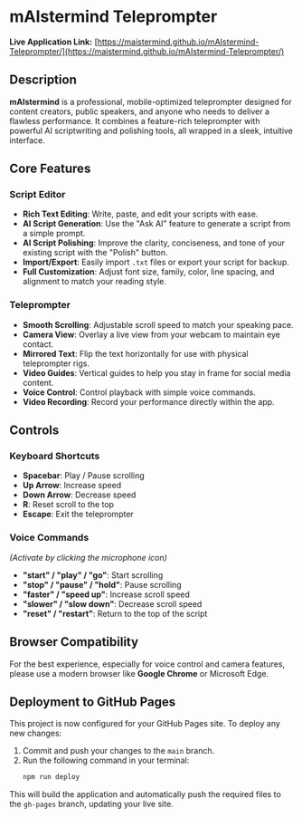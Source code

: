 # mAIstermind Teleprompter

**Live Application Link:** [https://maistermind.github.io/mAIstermind-Teleprompter/](https://maistermind.github.io/mAIstermind-Teleprompter/)

## Description

**mAIstermind** is a professional, mobile-optimized teleprompter designed for content creators, public speakers, and anyone who needs to deliver a flawless performance. It combines a feature-rich teleprompter with powerful AI scriptwriting and polishing tools, all wrapped in a sleek, intuitive interface.

## Core Features

### Script Editor
- **Rich Text Editing**: Write, paste, and edit your scripts with ease.
- **AI Script Generation**: Use the "Ask AI" feature to generate a script from a simple prompt.
- **AI Script Polishing**: Improve the clarity, conciseness, and tone of your existing script with the "Polish" button.
- **Import/Export**: Easily import `.txt` files or export your script for backup.
- **Full Customization**: Adjust font size, family, color, line spacing, and alignment to match your reading style.

### Teleprompter
- **Smooth Scrolling**: Adjustable scroll speed to match your speaking pace.
- **Camera View**: Overlay a live view from your webcam to maintain eye contact.
- **Mirrored Text**: Flip the text horizontally for use with physical teleprompter rigs.
- **Video Guides**: Vertical guides to help you stay in frame for social media content.
- **Voice Control**: Control playback with simple voice commands.
- **Video Recording**: Record your performance directly within the app.

## Controls

### Keyboard Shortcuts
- **Spacebar**: Play / Pause scrolling
- **Up Arrow**: Increase speed
- **Down Arrow**: Decrease speed
- **R**: Reset scroll to the top
- **Escape**: Exit the teleprompter

### Voice Commands
*(Activate by clicking the microphone icon)*
- **"start" / "play" / "go"**: Start scrolling
- **"stop" / "pause" / "hold"**: Pause scrolling
- **"faster" / "speed up"**: Increase scroll speed
- **"slower" / "slow down"**: Decrease scroll speed
- **"reset" / "restart"**: Return to the top of the script

## Browser Compatibility
For the best experience, especially for voice control and camera features, please use a modern browser like **Google Chrome** or Microsoft Edge.

## Deployment to GitHub Pages

This project is now configured for your GitHub Pages site. To deploy any new changes:

1.  Commit and push your changes to the `main` branch.
2.  Run the following command in your terminal:
    ```bash
    npm run deploy
    ```
This will build the application and automatically push the required files to the `gh-pages` branch, updating your live site.